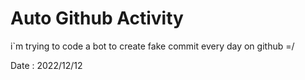 # Auto Github Activity

i`m trying to code a bot to create fake commit every day on github =/

Date : 2022/12/12
